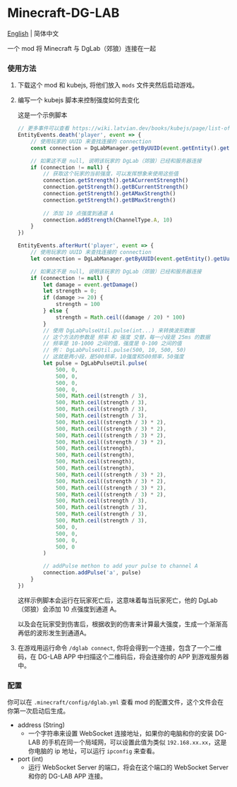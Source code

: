 # Minecraft-DG-LAB

[English](README.md) | 简体中文

一个 mod 将 Minecraft 与 DgLab（郊狼）连接在一起

### 使用方法

1. 下载这个 mod 和 kubejs, 将他们放入 `mods` 文件夹然后启动游戏。
2. 编写一个 kubejs 脚本来控制强度如何去变化

    这是一个示例脚本

    ```javascript
    // 更多事件可以查看 https://wiki.latvian.dev/books/kubejs/page/list-of-events
    EntityEvents.death('player', event => {
        // 使用玩家的 UUID 来查找连接的 connection
        const connection = DgLabManager.getByUUID(event.getEntity().getUuid())
    
        // 如果这不是 null, 说明该玩家的 DgLab（郊狼）已经和服务器连接
        if (connection != null) {
            // 获取这个玩家的当前强度，可以发挥想象来使用这些值
            connection.getStrength().getACurrentStrength()
            connection.getStrength().getBCurrentStrength()
            connection.getStrength().getAMaxStrength()
            connection.getStrength().getBMaxStrength()
        
            // 添加 10 点强度到通道 A
            connection.addStrength(ChannelType.A, 10)
        }
    })

    EntityEvents.afterHurt('player', event => {
        // 使用玩家的 UUID 来查找连接的 connection
        let connection = DgLabManager.getByUUID(event.getEntity().getUuid())
    
        // 如果这不是 null, 说明该玩家的 DgLab（郊狼）已经和服务器连接
        if (connection != null) {
            let damage = event.getDamage()
            let strength = 0;
            if (damage >= 20) {
                strength = 100
            } else {
                strength = Math.ceil((damage / 20) * 100)
            }
            // 使用 DgLabPulseUtil.pulse(int...) 来转换波形数据
            // 这个方法的参数是 频率 和 强度 交替，每一小段是 25ms 的数据
            // 频率是 10-1000 之间的值，强度是 0-100 之间的值
            // 例： DgLabPulseUtil.pulse(500, 10, 500, 50)
            // 这就是两小段，是500频率，10强度和500频率，50强度
            let pulse = DgLabPulseUtil.pulse(
                500, 0,
                500, 0,
                500, 0,
                500, 0,
                500, Math.ceil(strength / 3),
                500, Math.ceil(strength / 3),
                500, Math.ceil(strength / 3),
                500, Math.ceil(strength / 3),
                500, Math.ceil((strength / 3) * 2),
                500, Math.ceil((strength / 3) * 2),
                500, Math.ceil((strength / 3) * 2),
                500, Math.ceil((strength / 3) * 2),
                500, Math.ceil(strength),
                500, Math.ceil(strength),
                500, Math.ceil(strength),
                500, Math.ceil(strength),
                500, Math.ceil((strength / 3) * 2),
                500, Math.ceil((strength / 3) * 2),
                500, Math.ceil((strength / 3) * 2),
                500, Math.ceil((strength / 3) * 2),
                500, Math.ceil(strength / 3),
                500, Math.ceil(strength / 3),
                500, Math.ceil(strength / 3),
                500, Math.ceil(strength / 3),
                500, 0,
                500, 0,
                500, 0,
                500, 0
            )
   
            // addPulse methon to add your pulse to channel A
            connection.addPulse('a', pulse)
        }
    })
    ```

    这样示例脚本会运行在玩家死亡后，这意味着每当玩家死亡，他的 DgLab（郊狼）会添加 10 点强度到通道 A。
    
    以及会在玩家受到伤害后，根据收到的伤害来计算最大强度，生成一个渐渐高再低的波形发生到通道A。

3. 在游戏用运行命令 `/dglab connect`, 你将会得到一个连接，包含了一个二维码，在 DG-LAB APP 中扫描这个二维码后，将会连接你的 APP 到游戏服务器中。

### 配置

你可以在 `.minecraft/config/dglab.yml` 查看 mod 的配置文件，这个文件会在你第一次启动后生成。

- address (String)
  * 一个字符串来设置 WebSocket 连接地址，如果你的电脑和你的安装 DG-LAB 的手机在同一个局域网，可以设置此值为类似 `192.168.xx.xx`，这是你电脑的 ip 地址，可以运行 `ipconfig` 来查看。
- port (int)
  * 运行 WebSocket Server 的端口，将会在这个端口的 WebSocket Server 和你的 DG-LAB APP 连接。
